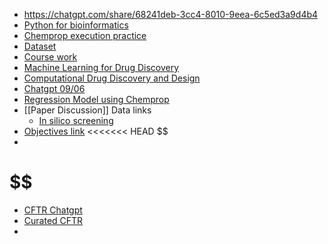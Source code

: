 - https://chatgpt.com/share/68241deb-3cc4-8010-9eea-6c5ed3a9d4b4
- [Python for bioinformatics](https://www.youtube.com/watch?v=jBlTQjcKuaY&t=647s)
- [Chemprop execution practice](https://chatgpt.com/share/6835154f-ad70-800f-9c7d-9fa80894ad6a)
- [Dataset](https://chatgpt.com/share/683d33ab-9580-8010-a150-347d7ed3b096)
- [Course work](https://onlinecourses.nptel.ac.in/noc25_ch96/preview)
- [ Machine Learning for Drug Discovery](https://www.manning.com/books/machine-learning-for-drug-discovery)
- [Computational Drug Discovery and Design](https://link.springer.com/book/10.1007/978-1-0716-3441-7#toc)
- [Chatgpt 09/06](https://chatgpt.com/share/683d33ab-9580-8010-a150-347d7ed3b096)
- [Regression Model using Chemprop](https://colab.research.google.com/github/chemprop/chemprop/blob/main/examples/training_regression_reaction.ipynb#scrollTo=wWcZncmCei4V)
- [[Paper Discussion]] Data links
	- [In silico screening](https://pubchem.ncbi.nlm.nih.gov/bioassay/743267#section=Data-Table)
- [Objectives link](https://chatgpt.com/share/684bd3be-8810-8010-a135-3c21ef89679a)
<<<<<<< HEAD
$$
- 
$$
=======
- [CFTR 
Chatgpt](https://chatgpt.com/share/687a248a-3074-8010-9939-e683d4c7f897)
- [Curated CFTR ](https://www.uniprot.org/id-mapping/uniprotkb/k68HG4dM9i/overview)
- 